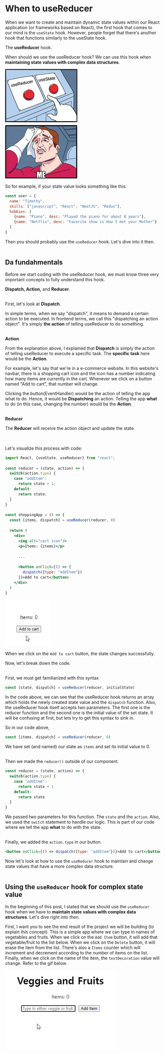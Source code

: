 # When to useReducer

When we want to create and maintain dynamic state values within our React application (or frameworks based on React), the first hook that comes to our mind is the `useState` hook. However, people forget that there's another hook that functions similarly to the useState hook.

The **useReducer** hook.

When should we use the useReducer hook? We can use this hook when **maintaining state values with complex data structures**.

![Ummm](ummm.jpg)

So for example, if your state value looks something like this:
```js
const user = {
  name: "Timothy",
  skills: ["javascript", "React", "NextJS", "Redux"],
  hobbies: [
    {name: "Piano", desc: "Played the piano for about 8 years"},
    {name: "Netflix", desc: "Favorite show is How I met your Mother"}
  ]
}
```

Then you should probably use the `useReducer` hook. Let's dive into it then.
<br><br>
## Da fundahmentals

Before we start coding with the useReducer hook, we must know three very important concepts to fully understand this hook.

**Dispatch, Action,** and **Reducer**.

<br>First, let's look at **Dispatch**.

In simple terms, when we say "dispatch", it means to demand a certain action to be executed. In frontend terms, we call this "dispatching an action object". It's simply **the action** of telling useReducer to do something.

<br>**Action**.

From the explanation above, I explained that **Dispatch** is simply the action of telling useReducer to execute a specific task. The **specific task** here would be the **Action**.

For example, let's say that we're in a e-commerce website. In this website's navbar, there is a shopping cart icon and the icon has a number indicating how many items are currently in the cart. Whenever we click on a button named "Add to cart", that number will change.

Clicking the button(EventHandler) would be the action of telling the app what to do. Hence, it would be **Dispatching** an action. Telling the app **what** to do (in this case, changing the number) would be the **Action**.

<br>**Reducer**

The **Reducer** will receive the action object and update the state.

<br><br>Let's visualize this process with code:

```jsx
import React, {useState, useReducer} from "react";

const reducer = (state, action) => {
  switch(action.type) {
    case "addItem":
      return state + 1;
    default:
      return state;
  }
}

const shoppingApp = () => {
  const [items, dispatch] = useReducer(reducer, 0)
  
  return (
    <div>
      <img alt="cart icon"/>
      <p>Items: {items}</p>
      
      ...
      
      <button onClick={() => {
        dispatch({type: "addItem"})
      }}>Add to cart</button>
    </div>
  )
}
```

![example](example1.gif)

When we click on the `Add to cart` button, the state changes successfully.

Now, let's break down the code.

<br>First, we must get familiarized with this syntax

```jsx
const [state, dispatch] = useReducer(reducer, initialState)
```

In the code above, we can see that the useReducer hook returns an array which holds the newly created state value and the `dispatch` function. Also, the useReducer hook itself accepts two parameters. The first one is the reducer function and the second one is the initial value of the set state. It will be confusing at first, but lets try to get this syntax to sink in.

So in our code above,

```jsx
const [items, dispatch] = useReducer(reducer, 0)
```

We have set (and named) our state as `items` and set its initial value to 0.

<br>Then we made the `reducer()` outside of our component.

```jsx
const reducer = (state, action) => {
  switch(action.type) {
    case "addItem":
      return state + 1
    default:
      return state
  }
}
```

We passed two parameters for this function. The `state` and the `action`. Also, we used the `switch` statement to handle our logic. This is part of our code where we tell the app **what** to do with the state.

<br>Finally, we added the `action.type` in our button.
```jsx
<button onClick={() => dispatch({type: "addItem"})}>Add to cart</button>
```

Now let's look at how to use the `useReducer` hook to maintain and change state values that have a more complex data structure.
<br><br>
## Using the `useReducer` hook for complex state value

In the beginning of this post, I stated that we should use the `useReducer` hook when we have to **maintain state values with complex data structures**. Let's dive right into then.

First, I want you to see the end result of the project we will be building (to explain this concept). This is a simple app where we can type in names of vegetables and fruits. When we click on the `Add Item` button, it will add that vegetable/fruit to the list below. When we click on the `Delete` button, it will erase the item from the list. There's also a `Items` counter which will increment and decrement according to the number of items on the list. Finally, when we click on the name of the item, the `textDecoration` value will change. Refer to the gif below.

![another example](example2.gif)
